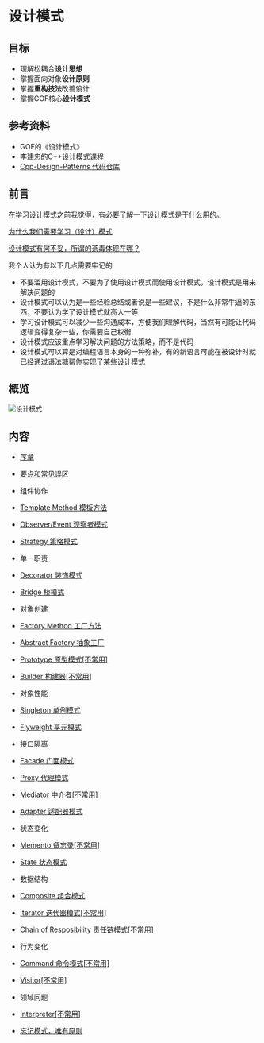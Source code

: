 # 设计模式

## 目标

* 理解松耦合**设计思想**
* 掌握面向对象**设计原则**
* 掌握**重构技法**改善设计
* 掌握GOF核心**设计模式**

## 参考资料

* GOF的《设计模式》
* 李建忠的C++设计模式课程
* [Cpp-Design-Patterns 代码仓库](https://github.com/liu-jianhao/Cpp-Design-Patterns)

## 前言

在学习设计模式之前我觉得，有必要了解一下设计模式是干什么用的。

[为什么我们需要学习（设计）模式](https://zhuanlan.zhihu.com/p/19835717)

[设计模式有何不妥，所谓的荼毒体现在哪？](https://www.zhihu.com/question/23757237)

我个人认为有以下几点需要牢记的

* 不要滥用设计模式，不要为了使用设计模式而使用设计模式，设计模式是用来解决问题的
* 设计模式可以认为是一些经验总结或者说是一些建议，不是什么非常牛逼的东西，不要认为学了设计模式就高人一等
* 学习设计模式可以减少一些沟通成本，方便我们理解代码，当然有可能让代码逻辑变得复杂一些，你需要自己权衡
* 设计模式应该重点学习解决问题的方法策略，而不是代码
* 设计模式可以算是对编程语言本身的一种弥补，有的新语言可能在被设计时就已经通过语法糖帮你实现了某些设计模式

## 概览

<img src="https://s2.loli.net/2022/02/06/auHWd72ORhgrzsV.png" alt="设计模式" style="zoom:95%;" />

## 内容

*  [序章](/课堂之外/设计模式/序章.md)
*  [要点和常见误区](/课堂之外/设计模式/要点和常见误区.md)
*  组件协作
  *  [Template Method 模板方法](/课堂之外/设计模式/Template%20Method.md)
  *  [Observer/Event 观察者模式](/课堂之外/设计模式/Observer.md)
  *  [Strategy 策略模式](/课堂之外/设计模式/Strategy.md)

*  单一职责
  * [Decorator 装饰模式](/课堂之外/设计模式/Decorator.md)
  * [Bridge 桥模式](/课堂之外/设计模式/Bridge.md)
*  对象创建
  *  [Factory Method 工厂方法](/课堂之外/设计模式/Factory%20Method.md)
  *  [Abstract Factory 抽象工厂](/课堂之外/设计模式/Abstract%20Factory.md)
  *  [Prototype 原型模式[不常用]](/课堂之外/设计模式/Prototype.md)
  *  [Builder 构建器[不常用]](/课堂之外/设计模式/Builder.md)

*  对象性能
  *  [Singleton 单例模式](/课堂之外/设计模式/Singleton.md)
  *  [Flyweight 享元模式](/课堂之外/设计模式/Flyweight.md)

*  接口隔离
  *  [Facade 门面模式](/课堂之外/设计模式/Facade.md)
  *  [Proxy 代理模式](/课堂之外/设计模式/Proxy.md)
  *  [Mediator 中介者[不常用]](/课堂之外/设计模式/Mediator.md)
  *  [Adapter 适配器模式](/课堂之外/设计模式/Adapter.md)

*  状态变化
  *  [Memento 备忘录[不常用]](/课堂之外/设计模式/Memento.md)
  *  [State 状态模式](/课堂之外/设计模式/State.md)

*  数据结构
  *  [Composite 组合模式](/课堂之外/设计模式/Composite.md)
  *  [Iterator 迭代器模式[不常用]](/课堂之外/设计模式/Iterator.md)
  *  [Chain of Resposibility 责任链模式[不常用]](/课堂之外/设计模式/Chain%20of%20Resposibility.md)

*  行为变化
  *  [Command 命令模式[不常用]](/课堂之外/设计模式/Command.md)
  *  [Visitor[不常用]](/课堂之外/设计模式/Visitor.md)

*  领域问题
  *  [Interpreter[不常用]](/课堂之外/设计模式/Interpreter.md)
*  [忘记模式，唯有原则](/课堂之外/设计模式/忘记模式唯有原则.md)





